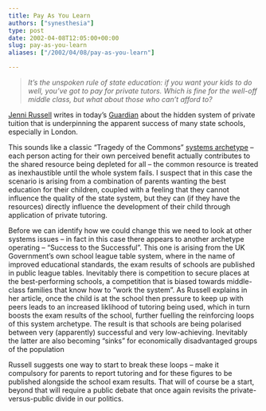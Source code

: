 ```yaml
---
title: Pay As You Learn
authors: ["synesthesia"]
type: post
date: 2002-04-08T12:05:00+00:00
slug: pay-as-you-learn 
aliases: ["/2002/04/08/pay-as-you-learn"]

---
```

> _It&#8217;s the unspoken rule of state education: if you want your kids to do well, you&#8217;ve got to pay for private tutors. Which is fine for the well-off middle class, but what about those who can&#8217;t afford to?_

[Jenni Russell][1] writes in today&#8217;s <a href="https://www.guardian.co.uk/Archive/Article/0,4273,4389298,00.html" target="_blank">Guardian</a> about the hidden system of private tuition that is underpinning the apparent success of many state schools, especially in London.
  
This sounds like a classic &#8220;Tragedy of the Commons&#8221; <a href="https://www.pegasuscom.com/sysarch.html" target="_blank">systems archetype</a> &#8211; each person acting for their own perceived benefit actually contributes to the shared resource being depleted for all &#8211; the common resource is treated as inexhaustible until the whole system fails. I suspect that in this case the scenario is arising from a combination of parents wanting the best education for their children, coupled with a feeling that they cannot influence the quality of the state system, but they can (if they have the resources) directly influence the development of their child through application of private tutoring.
  
Before we can identify how we could change this we need to look at other systems issues &#8211; in fact in this case there appears to another archetype operating &#8211; &#8220;Success to the Successful&#8221;. This one is arising from the UK Government&#8217;s own school league table system, where in the name of improved educational standards, the exam results of schools are published in public league tables. Inevitably there is competition to secure places at the best-performing schools, a competition that is biased towards middle-class families that know how to &#8220;work the system&#8221;. As Russell explains in her article, once the child is at the school then pressure to keep up with peers leads to an increased liklihood of tutoring being used, which in turn boosts the exam results of the school, further fuelling the reinforcing loops of this system archetype. The result is that schools are being polarised between very (apparently) successful and very low-achieving. Inevitably the latter are also becoming &#8220;sinks&#8221; for economically disadvantaged groups of the population
  
Russell suggests one way to start to break these loops &#8211; make it compulsory for parents to report tutoring and for these figures to be published alongside the school exam results. That will of course be a start, beyond that will require a public debate that once again revisits the private-versus-public divide in our politics.

 [1]: mailto:jennirussell1@hotmail.com